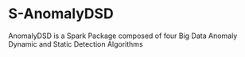 # S-AnomalyDSD
AnomalyDSD is a Spark Package composed of four Big Data Anomaly Dynamic and Static Detection Algorithms
